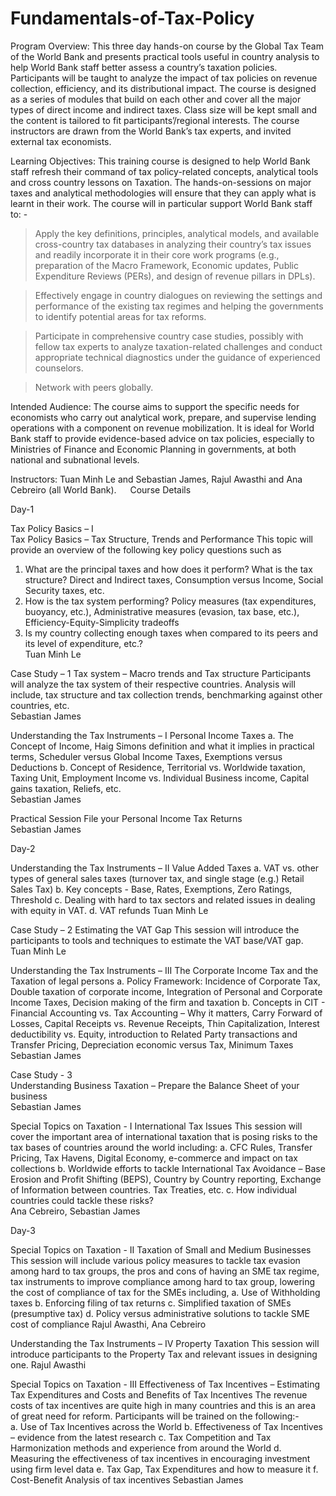 # Fundamentals-of-Tax-Policy


Program Overview: This three day hands-on course by the Global Tax Team of the World Bank and presents practical tools useful in country analysis to help World Bank staff better assess a country’s taxation policies. Participants will be taught to analyze the impact of tax policies on revenue collection, efficiency, and its distributional impact. The course is designed as a series of modules that build on each other and cover all the major types of direct income and indirect taxes. Class size will be kept small and the content is tailored to fit participants’/regional interests. The course instructors are drawn from the World Bank’s tax experts, and invited external tax economists.
 
Learning Objectives: This training course is designed to help World Bank staff refresh their command of tax policy-related concepts, analytical tools and cross country lessons on Taxation.  The hands-on-sessions on major taxes and analytical methodologies will ensure that they can apply what is learnt in their work.  The course will in particular support World Bank staff to: - 

> Apply the key definitions, principles, analytical models, and available cross-country tax databases in analyzing their country’s tax issues and readily incorporate it in their core work programs (e.g., preparation of the Macro Framework, Economic updates, Public Expenditure Reviews (PERs), and design of revenue pillars in DPLs). 

> Effectively engage in country dialogues on reviewing the settings and performance of the existing tax regimes and helping the governments to identify potential areas for tax reforms.

> Participate in comprehensive country case studies, possibly with fellow tax experts to analyze taxation-related challenges and conduct appropriate technical diagnostics under the guidance of experienced counselors.

> Network with peers globally.

Intended Audience: The course aims to support the specific needs for economists who carry out analytical work, prepare, and supervise lending operations with a component on revenue mobilization.   It is ideal for World Bank staff to provide evidence-based advice on tax policies, especially to Ministries of Finance and Economic Planning in governments, at both national and subnational levels.
    
Instructors:  Tuan Minh Le and Sebastian James, Rajul Awasthi and Ana Cebreiro (all World Bank). 
 
Course Details

Day-1

Tax Policy Basics – I 	
  Tax Policy Basics – Tax Structure, Trends and Performance
This topic will provide an overview of the following key policy questions such as
1)	What are the principal taxes and how does it perform? What is the tax structure? Direct and Indirect taxes, Consumption versus Income, Social Security taxes, etc.
2)	How is the tax system performing? Policy measures (tax expenditures, buoyancy, etc.), Administrative measures (evasion, tax base, etc.), Efficiency-Equity-Simplicity tradeoffs 
3)	Is my country collecting enough taxes when compared to its peers and its level of expenditure, etc.?	
Tuan Minh Le

Case Study – 1
	Tax system – Macro trends and Tax structure 
Participants will analyze the tax system of their respective countries. Analysis will include, tax structure and tax collection trends, benchmarking against other countries, etc.  	
Sebastian James

Understanding the Tax Instruments – I
	Personal Income Taxes
a.	The Concept of Income, Haig Simons definition and what it implies in practical terms, Scheduler versus Global Income Taxes, Exemptions versus Deductions
b.	Concept of Residence, Territorial vs. Worldwide taxation, Taxing Unit, Employment Income vs. Individual Business income, Capital gains taxation, Reliefs, etc.	
Sebastian James

Practical Session
	File your Personal Income Tax Returns	
Sebastian James

Day-2

Understanding the Tax Instruments – II
	Value Added Taxes
a.	VAT vs. other types of general sales taxes (turnover tax, and single stage (e.g.) Retail Sales Tax)
b.	Key concepts - Base, Rates, Exemptions, Zero Ratings, Threshold
c.	Dealing with hard to tax sectors and related issues in dealing with equity in VAT.
d.	VAT refunds	
Tuan Minh Le

Case Study – 2
	Estimating the VAT Gap 
This session will introduce the participants to tools and techniques to estimate the VAT base/VAT gap.
Tuan Minh Le

Understanding the Tax Instruments – III
	The Corporate Income Tax and the Taxation of legal persons
a.	Policy Framework: Incidence of Corporate Tax, Double taxation of corporate income, Integration of Personal and Corporate Income Taxes, Decision making of the firm and taxation
b.	Concepts in CIT - Financial Accounting vs. Tax Accounting – Why it matters, Carry Forward of Losses, Capital Receipts vs. Revenue Receipts, Thin Capitalization, Interest deductibility vs. Equity, introduction to Related Party transactions and Transfer Pricing, Depreciation economic versus Tax, Minimum Taxes	
Sebastian James

Case Study - 3	
  Understanding Business Taxation – Prepare the Balance Sheet of your business	
Sebastian James

Special Topics on Taxation - I
  International Tax Issues 
This session will cover the important area of international taxation that is posing risks to the tax bases of countries around the world including: 
a.	CFC Rules, Transfer Pricing, Tax Havens, Digital Economy, e-commerce and impact on tax collections 
b.	Worldwide efforts to tackle International Tax Avoidance – Base Erosion and Profit Shifting (BEPS), Country by Country reporting, Exchange of Information between countries. Tax Treaties, etc.
c.	How individual countries could tackle these risks?  
Ana Cebreiro, Sebastian James

Day-3

Special Topics on Taxation - II
	Taxation of Small and Medium Businesses
This session will include various policy measures to tackle tax evasion among hard to tax groups, the pros and cons of having an SME tax regime, tax instruments to improve compliance among hard to tax group, lowering the cost of compliance of tax for the SMEs including, 
a.	Use of Withholding taxes
b.	Enforcing filing of tax returns
c.	Simplified taxation of SMEs (presumptive tax)
d.	Policy versus administrative solutions to tackle SME cost of compliance	
Rajul Awasthi, Ana Cebreiro

Understanding the Tax Instruments – IV
	Property Taxation 
This session will introduce participants to the  Property Tax and relevant issues in designing one. 
Rajul Awasthi

Special Topics on Taxation - III
	Effectiveness of Tax Incentives – Estimating Tax Expenditures and Costs and Benefits of Tax Incentives 
The revenue costs of tax incentives are quite high in many countries and this is an area of great need for reform. Participants will be trained on the following:-  
a.	Use of Tax Incentives across the World
b.	Effectiveness of Tax Incentives – evidence from the latest research
c.	Tax Competition and Tax Harmonization methods and experience from around the World
d.	Measuring the effectiveness of tax incentives in encouraging investment using firm level data
e.	Tax Gap, Tax Expenditures and how to measure it
f.	Cost-Benefit Analysis of tax incentives
Sebastian James


